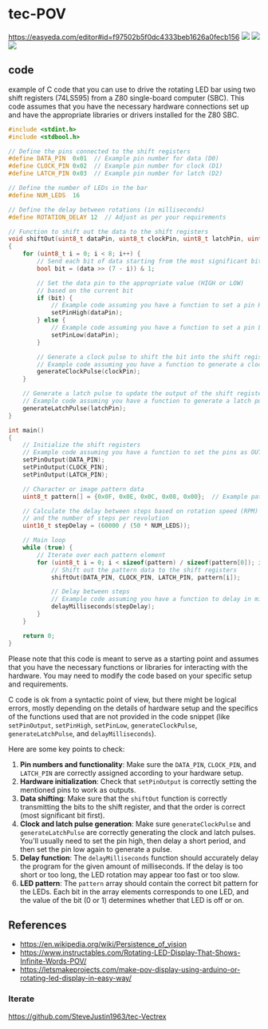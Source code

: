 # tec-POV


https://easyeda.com/editor#id=f97502b5f0dc4333beb1626a0fecb156
![](https://github.com/SteveJustin1963/tec-POV/blob/master/pics/Schematic_tec-POV_2021-07-20_page-0001.jpg)
![](https://github.com/SteveJustin1963/tec-POV/blob/master/pics/PCB_PCB_tec-POV_2021-07-20_page-0001.jpg)
![](https://github.com/SteveJustin1963/tec-POV/blob/master/pics/Photo%20View_2021-07-20.svg)


## code

 example of C code that you can use to drive the rotating LED bar using two shift registers (74LS595) from a Z80 single-board computer (SBC). This code assumes that you have the necessary hardware connections set up and have the appropriate libraries or drivers installed for the Z80 SBC.

```c
#include <stdint.h>
#include <stdbool.h>

// Define the pins connected to the shift registers
#define DATA_PIN  0x01  // Example pin number for data (D0)
#define CLOCK_PIN 0x02  // Example pin number for clock (D1)
#define LATCH_PIN 0x03  // Example pin number for latch (D2)

// Define the number of LEDs in the bar
#define NUM_LEDS  16

// Define the delay between rotations (in milliseconds)
#define ROTATION_DELAY 12  // Adjust as per your requirements

// Function to shift out the data to the shift registers
void shiftOut(uint8_t dataPin, uint8_t clockPin, uint8_t latchPin, uint8_t data)
{
    for (uint8_t i = 0; i < 8; i++) {
        // Send each bit of data starting from the most significant bit
        bool bit = (data >> (7 - i)) & 1;

        // Set the data pin to the appropriate value (HIGH or LOW)
        // based on the current bit
        if (bit) {
            // Example code assuming you have a function to set a pin HIGH
            setPinHigh(dataPin);
        } else {
            // Example code assuming you have a function to set a pin LOW
            setPinLow(dataPin);
        }

        // Generate a clock pulse to shift the bit into the shift register
        // Example code assuming you have a function to generate a clock pulse
        generateClockPulse(clockPin);
    }

    // Generate a latch pulse to update the output of the shift register
    // Example code assuming you have a function to generate a latch pulse
    generateLatchPulse(latchPin);
}

int main()
{
    // Initialize the shift registers
    // Example code assuming you have a function to set the pins as OUTPUT
    setPinOutput(DATA_PIN);
    setPinOutput(CLOCK_PIN);
    setPinOutput(LATCH_PIN);

    // Character or image pattern data
    uint8_t pattern[] = {0x0F, 0x0E, 0x0C, 0x08, 0x00};  // Example pattern

    // Calculate the delay between steps based on rotation speed (RPM)
    // and the number of steps per revolution
    uint16_t stepDelay = (60000 / (50 * NUM_LEDS));

    // Main loop
    while (true) {
        // Iterate over each pattern element
        for (uint8_t i = 0; i < sizeof(pattern) / sizeof(pattern[0]); i++) {
            // Shift out the pattern data to the shift registers
            shiftOut(DATA_PIN, CLOCK_PIN, LATCH_PIN, pattern[i]);

            // Delay between steps
            // Example code assuming you have a function to delay in milliseconds
            delayMilliseconds(stepDelay);
        }
    }

    return 0;
}
```

Please note that this code is meant to serve as a starting point and assumes that you have the necessary functions or libraries for interacting with the hardware. You may need to modify the code based on your specific setup and requirements.

 C code is ok from a syntactic point of view, but there might be logical errors, mostly depending on the details of  hardware setup and the specifics of the functions used  that are not provided in the code snippet (like `setPinOutput`, `setPinHigh`, `setPinLow`, `generateClockPulse`, `generateLatchPulse`, and `delayMilliseconds`). 

Here are some key points to check:
1. **Pin numbers and functionality**: Make sure the `DATA_PIN`, `CLOCK_PIN`, and `LATCH_PIN` are correctly assigned according to your hardware setup. 
2. **Hardware initialization**: Check that `setPinOutput` is correctly setting the mentioned pins to work as outputs.
3. **Data shifting**: Make sure that the `shiftOut` function is correctly transmitting the bits to the shift register, and that the order is correct (most significant bit first).
4. **Clock and latch pulse generation**: Make sure `generateClockPulse` and `generateLatchPulse` are correctly generating the clock and latch pulses. You'll usually need to set the pin high, then delay a short period, and then set the pin low again to generate a pulse.
5. **Delay function**: The `delayMilliseconds` function should accurately delay the program for the given amount of milliseconds. If the delay is too short or too long, the LED rotation may appear too fast or too slow.
6. **LED pattern**: The `pattern` array should contain the correct bit pattern for the LEDs. Each bit in the array elements corresponds to one LED, and the value of the bit (0 or 1) determines whether that LED is off or on.


## References
- https://en.wikipedia.org/wiki/Persistence_of_vision
- https://www.instructables.com/Rotating-LED-Display-That-Shows-Infinite-Words-POV/
- https://letsmakeprojects.com/make-pov-display-using-arduino-or-rotating-led-display-in-easy-way/

### Iterate
https://github.com/SteveJustin1963/tec-Vectrex


